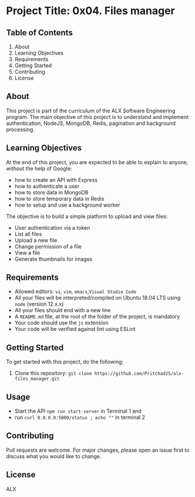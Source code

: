 # Project Title: 0x04. Files manager

## Table of Contents
1. About
2. Learning Objectives
3. Requirements
4. Getting Started
5. Contributing
6. License

## About <a name="about"></a>
This project is part of the curriculum of the ALX Software Engineering program. The main objective of this project is to understand and implement
 authentication, NodeJS, MongoDB, Redis, pagination and background processing.

## Learning Objectives <a name="learning-objectives"></a>
At the end of this project, you are expected to be able to explain to anyone, without the help of Google:
- how to create an API with Express
- how to authenticate a user
- how to store data in MongoDB
- how to store temporary data in Redis
- how to setup and use a background worker

The objective is to build a simple platform to upload and view files:

- User authentication via a token
- List all files
- Upload a new file
- Change permission of a file
- View a file
- Generate thumbnails for images

## Requirements <a name="requirements"></a>
- Allowed editors: `vi`, `vim`, `emacs`,`Visual Studio Code`
- All your files will be interpreted/compiled on Ubuntu 18.04 LTS using `node`  (version 12.x.x)
- All your files should end with a new line
- A `README.md` file, at the root of the folder of the project, is mandatory
- Your code should use the `js` extension 
- Your code will be verified against lint using ESLint

## Getting Started <a name="getting-started"></a>
To get started with this project, do the following:

1. Clone this repository: `git clone https://github.com/Pritchad25/alx-files_manager.git`

## Usage <a name="usage"></a>
- Start the API `npm run start-server` in Terminal 1 and 
- run `curl 0.0.0.0:5000/status ; echo ""` in terminal 2

## Contributing <a name="contributing"></a>
Pull requests are welcome. For major changes, please open an issue first to discuss what you would like to change.

## License <a name="license"></a>
ALX
